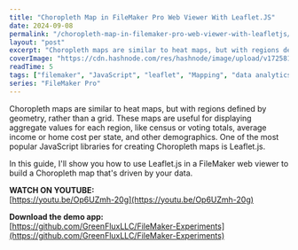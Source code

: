 ```yaml
---
title: "Choropleth Map in FileMaker Pro Web Viewer With Leaflet.JS"
date: 2024-09-08
permalink: "/choropleth-map-in-filemaker-pro-web-viewer-with-leafletjs/"
layout: "post"
excerpt: "Choropleth maps are similar to heat maps, but with regions defined by geometry, rather than a grid. These maps are useful for displaying aggregate values for each region, like census or voting totals, average income or home cost per state, and other ..."
coverImage: "https://cdn.hashnode.com/res/hashnode/image/upload/v1725812468572/d3420e19-b1ee-465b-9dff-8636879773d5.png"
readTime: 5
tags: ["filemaker", "JavaScript", "leaflet", "Mapping", "data analytics"]
series: "FileMaker Pro"
---
```


Choropleth maps are similar to heat maps, but with regions defined by geometry, rather than a grid. These maps are useful for displaying aggregate values for each region, like census or voting totals, average income or home cost per state, and other demographics. One of the most popular JavaScript libraries for creating Choropleth maps is Leaflet.js.

In this guide, I'll show you how to use Leaflet.js in a FileMaker web viewer to build a Choropleth map that's driven by your data.

**WATCH ON YOUTUBE:**  
[https://youtu.be/Op6UZmh-20g](https://youtu.be/Op6UZmh-20g)

**Download the demo app:**  
[https://github.com/GreenFluxLLC/FileMaker-Experiments](https://github.com/GreenFluxLLC/FileMaker-Experiments)